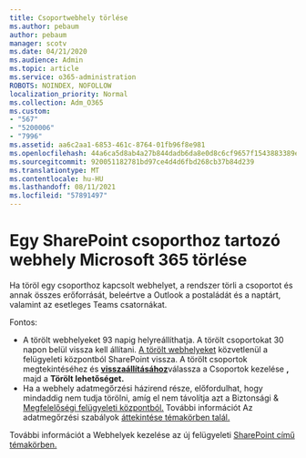 ```yaml
---
title: Csoportwebhely törlése
ms.author: pebaum
author: pebaum
manager: scotv
ms.date: 04/21/2020
ms.audience: Admin
ms.topic: article
ms.service: o365-administration
ROBOTS: NOINDEX, NOFOLLOW
localization_priority: Normal
ms.collection: Adm_O365
ms.custom:
- "567"
- "5200006"
- "7996"
ms.assetid: aa6c2aa1-6853-461c-8764-01fb96f8e981
ms.openlocfilehash: 44a6ca5d8ab4a27b844dadb6da8e0d8c6cf9657f1543883389eee6e7d743a930
ms.sourcegitcommit: 920051182781bd97ce4d4d6fbd268cb37b84d239
ms.translationtype: MT
ms.contentlocale: hu-HU
ms.lasthandoff: 08/11/2021
ms.locfileid: "57891497"
---
```

# <a name="delete-a-sharepoint-site-that-belongs-to-a-microsoft-365-group"></a>Egy SharePoint csoporthoz tartozó webhely Microsoft 365 törlése

Ha töröl egy csoporthoz kapcsolt webhelyet, a rendszer törli a csoportot és annak összes erőforrását, beleértve a Outlook a postaládát és a naptárt, valamint az esetleges Teams csatornákat.
  
Fontos:

- A törölt webhelyeket 93 napig helyreállíthatja. A törölt csoportokat 30 napon belül vissza kell állítani. [A törölt webhelyeket](https://admin.microsoft.com/sharepoint?page=recyclebin&modern=true) közvetlenül a felügyeleti központból SharePoint vissza. A törölt csoportok megtekintéséhez és [ **visszaállításához**](https://admin.microsoft.com/Adminportal/Home?source=applauncher#/deletedgroups)válassza a Csoportok kezelése **,** majd a **Törölt lehetőséget.**
- Ha a webhely adatmegőrzési házirend része, előfordulhat, hogy mindaddig nem tudja törölni, amíg el nem távolítja azt a Biztonsági & [Megfelelőségi felügyeleti központból.](https://protection.office.com/?rfr=AdminCenter#/retention) További információt Az adatmegőrzési szabályok [áttekintése témakörben talál.](https://docs.microsoft.com/microsoft-365/compliance/retention-policies)
  
További információt a Webhelyek kezelése az új felügyeleti [SharePoint című témakörben.](https://docs.microsoft.com/sharepoint/manage-sites-in-new-admin-center)
